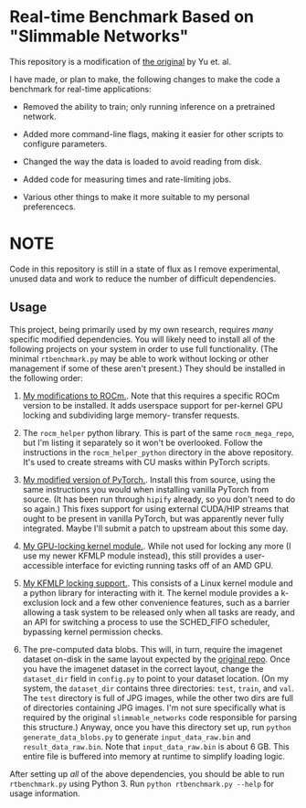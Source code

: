 Real-time Benchmark Based on "Slimmable Networks"
=================================================

This repository is a modification of
[the original](https://github.com/JiahuiYu/slimmable_networks) by Yu et. al.

I have made, or plan to make, the following changes to make the code a
benchmark for real-time applications:

 - Removed the ability to train; only running inference on a pretrained
   network.

 - Added more command-line flags, making it easier for other scripts to
   configure parameters.

 - Changed the way the data is loaded to avoid reading from disk.

 - Added code for measuring times and rate-limiting jobs.

 - Various other things to make it more suitable to my personal preferencecs.


NOTE
====

Code in this repository is still in a state of flux as I remove experimental,
unused data and work to reduce the number of difficult dependencies.


Usage
-----

This project, being primarily used by my own research, requires _many_ specific
modified dependencies. You will likely need to install all of the following
projects on your system in order to use full functionality. (The minimal
`rtbenchmark.py` may be able to work without locking or other management if
some of these aren't present.) They should be installed in the following order:

 1. [My modifications to ROCm.](https://github.com/yalue/rocm_mega_repo). Note
    that this requires a specific ROCm version to be installed. It adds
    userspace support for per-kernel GPU locking and subdividing large memory-
    transfer requests.

 2. The `rocm_helper` python library. This is part of the same
    `rocm_mega_repo`, but I'm listing it separately so it won't be overlooked.
    Follow the instructions in the `rocm_helper_python` directory in the above
    repository. It's used to create streams with CU masks within PyTorch
    scripts.

 3. [My modified version of PyTorch.](https://github.com/yalue/rocm_pytorch).
    Install this from source, using the same instructions you would when
    installing vanilla PyTorch from source. (It has been run through `hipify`
    already, so you don't need to do so again.) This fixes support for using
    external CUDA/HIP streams that ought to be present in vanilla PyTorch, but
    was apparently never fully integrated. Maybe I'll submit a patch to
    upstream about this some day.

 4. [My GPU-locking kernel module.](https://github.com/yalue/gpu_locking_module).
    While not used for locking any more (I use my newer KFMLP module instead),
    this still provides a user-accessible interface for evicting running tasks
    off of an AMD GPU.

 5. [My KFMLP locking support.](https://github.com/yalue/kfmlp_locking_module).
    This consists of a Linux kernel module and a python library for interacting
    with it. The kernel module provides a k-exclusion lock and a few other
    convenience features, such as a barrier allowing a task system to be
    released only when all tasks are ready, and an API for switching a process
    to use the SCHED_FIFO scheduler, bypassing kernel permission checks.

 6. The pre-computed data blobs. This will, in turn, require the imagenet
    dataset on-disk in the same layout expected by the
    [original repo](https://github.com/JiahuiYu/slimmable_networks). Once you
    have the imagenet dataset in the correct layout, change the `dataset_dir`
    field in `config.py` to point to your dataset location. (On my system,
    the `dataset_dir` contains three directories: `test`, `train`, and `val`.
    The `test` directory is full of JPG images, while the other two dirs are
    full of directories containing JPG images. I'm not sure specifically what
    is required by the original `slimmable_networks` code responsible for
    parsing this structure.) Anyway, once you have this directory set up,
    run `python generate_data_blobs.py` to generate `input_data_raw.bin` and
    `result_data_raw.bin`. Note that `input_data_raw.bin` is about 6 GB. This
    entire file is buffered into memory at runtime to simplify loading logic.

After setting up *all* of the above dependencies, you should be able to run
`rtbenchmark.py` using Python 3. Run `python rtbenchmark.py --help` for usage
information.

